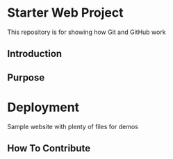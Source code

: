 # Starter Web Project

This repository is for showing how Git and GitHub work

## Introduction 

## Purpose

# Deployment

Sample website with plenty of files for demos

## How To Contribute 